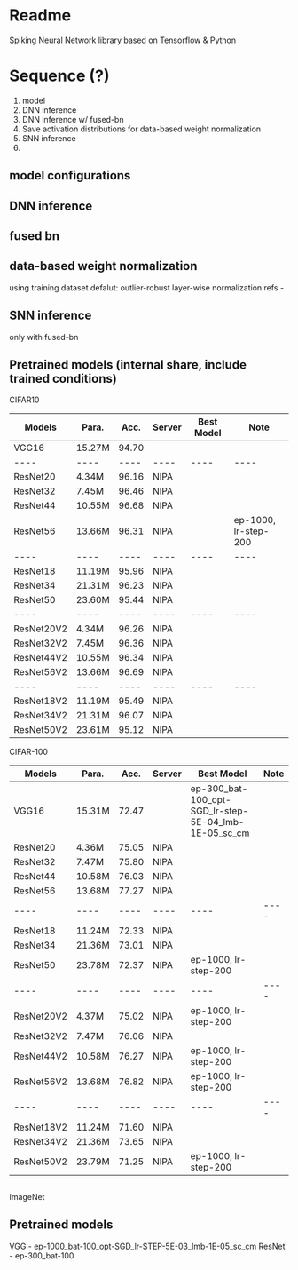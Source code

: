 # Readme

Spiking Neural Network library based on Tensorflow & Python


# Sequence (?)
1. model
2. DNN inference
3. DNN inference w/ fused-bn
4. Save activation distributions for data-based weight normalization
5. SNN inference
6. 

## model configurations

## DNN inference

## fused bn


## data-based weight normalization
using training dataset
defalut: outlier-robust layer-wise normalization
refs -

## SNN inference
only with fused-bn


## Pretrained models (internal share, include trained conditions)

CIFAR10

|Models|Para.|Acc.|Server|Best Model|Note|
|----|----|----|----|----|----|
|VGG16      | 15.27M | 94.70 | |
|----|----|----|----|----|----|
|ResNet20   |  4.34M | 96.16 | NIPA |  | 
|ResNet32   |  7.45M | 96.46 | NIPA |  | 
|ResNet44   | 10.55M | 96.68 | NIPA | | 
|ResNet56   | 13.66M | 96.31 | NIPA | | ep-1000, lr-step-200
|----|----|----|----|----|----|
|ResNet18   | 11.19M | 95.96 | NIPA | |
|ResNet34   | 21.31M | 96.23 | NIPA | | 
|ResNet50   | 23.60M | 95.44 | NIPA | |
|----|----|----|----|----|----|
|ResNet20V2 |  4.34M | 96.26 | NIPA | | 
|ResNet32V2 |  7.45M | 96.36 | NIPA |
|ResNet44V2 | 10.55M | 96.34 | NIPA | | 
|ResNet56V2 | 13.66M | 96.69 | NIPA | | 
|----|----|----|----|----|----|
|ResNet18V2 | 11.19M | 95.49 | NIPA | 
|ResNet34V2 | 21.31M | 96.07 | NIPA | 
|ResNet50V2 | 23.61M | 95.12 | NIPA |



CIFAR-100

|Models|Para.|Acc.|Server|Best Model|Note|
|----|----|----|----|----|----|
|VGG16      | 15.31M | 72.47 |      | ep-300_bat-100_opt-SGD_lr-step-5E-04_lmb-1E-05_sc_cm
|ResNet20   |  4.36M | 75.05 | NIPA |
|ResNet32   |  7.47M | 75.80 | NIPA |
|ResNet44   | 10.58M | 76.03 | NIPA |
|ResNet56   | 13.68M | 77.27 | NIPA |
|----|----|----|----|----|----|
|ResNet18   | 11.24M | 72.33 | NIPA | 
|ResNet34   | 21.36M | 73.01 | NIPA | 
|ResNet50   | 23.78M | 72.37 | NIPA | ep-1000, lr-step-200
|----|----|----|----|----|----|
|ResNet20V2 |  4.37M | 75.02 | NIPA | ep-1000, lr-step-200
|ResNet32V2 |  7.47M | 76.06 | NIPA |
|ResNet44V2 | 10.58M | 76.27 | NIPA | ep-1000, lr-step-200
|ResNet56V2 | 13.68M | 76.82 | NIPA | ep-1000, lr-step-200
|----|----|----|----|----|----|
|ResNet18V2 | 11.24M | 71.60 | NIPA | 
|ResNet34V2 | 21.36M | 73.65 | NIPA | 
|ResNet50V2 | 23.79M | 71.25 | NIPA | ep-1000, lr-step-200





##
ImageNet

## Pretrained models 
VGG     - ep-1000_bat-100_opt-SGD_lr-STEP-5E-03_lmb-1E-05_sc_cm
ResNet  - ep-300_bat-100

